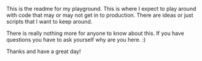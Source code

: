 This is the readme for my playground. This is where I expect to play around with code that may or may not get in to production.
There are ideas or just scripts that I want to keep around.

There is really nothing more for anyone to know about this. If you have questions you have to ask yourself why are
you here. :)

Thanks and have a great day!
